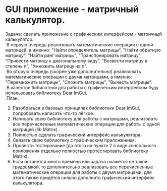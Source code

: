 # GUI приложение - матричный калькулятор.
 Задача: сделать приложение с графическим интерфейсом - матричный калькулятор.   
&nbsp;В первую очередь реализовать математические операции с одной матрицей, а именно: "Найти определитель матрицы", "Найти обратную матрицу", "Найти ранг матрицы", "Транспонировать матрицу", "Привести матрицу к диагональному виду", "Возвести матрицу в степень n", "Умножить матрицу на n".   
&nbsp;Во вторую очередь (скорее уже дополнительно) реализовать математические операции с двумя матрицами, а именно: "Перемножить матрицы", "Сложить матрицы", "Вычесть матрицы".  
&nbsp;В качестве бибилотеки для работы с графическим интерфейсом буду использовать библиотеку Dear ImGui.  
&nbsp;План:
1. Разобраться в базовых принципах библиотеки Dear ImGui, попробовать написать что-то лёгкое.
2. Написать свою библиотеку для работы с матрицами, реализовать все перечисленные математические операции для работы с одной матрицей (lib Matrix).
3. Полностью сделать графический интерфейс калькулятора.
4. Связать свою библиотеку с графическим приложением.
5. Провести тестирование (до этого на пункте 2 в виде консольного приложения отдельно полностью протестировать библиотеку Matrix).
6. Если останется много времени или задача окажется не такой трудоёмкой, то дополнительно реализовать все перечисленные математические операции для работы с двумя матрицами, для этого также придётся сильно дополнить графический интерфейс калькулятора. 
